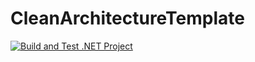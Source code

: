 # CleanArchitectureTemplate

[![Build and Test .NET Project](https://github.com/domoar/CleanArchitectureTemplate/actions/workflows/build.yaml/badge.svg)](https://github.com/domoar/CleanArchitectureTemplate/actions/workflows/build.yaml)
